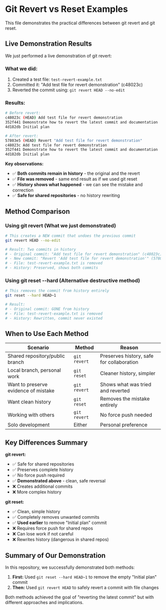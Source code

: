 # Git Revert vs Reset Examples

This file demonstrates the practical differences between git revert and git reset.

## Live Demonstration Results

We just performed a live demonstration of git revert:

### What we did:
1. Created a test file: `test-revert-example.txt`
2. Committed it: "Add test file for revert demonstration" (c48023c)
3. Reverted the commit using: `git revert HEAD --no-edit`

### Results:
```bash
# Before revert:
c48023c (HEAD) Add test file for revert demonstration
352f441 Demonstrate how to revert the latest commit and documentation
4d182db Initial plan

# After revert:
57803e5 (HEAD) Revert "Add test file for revert demonstration"  
c48023c Add test file for revert demonstration
352f441 Demonstrate how to revert the latest commit and documentation
4d182db Initial plan
```

**Key observations:**
- ✅ **Both commits remain in history** - the original and the revert
- ✅ **File was removed** - same end result as if we used git reset
- ✅ **History shows what happened** - we can see the mistake and correction
- ✅ **Safe for shared repositories** - no history rewriting

## Method Comparison

### Using git revert (What we just demonstrated)
```bash
# This creates a NEW commit that undoes the previous commit
git revert HEAD --no-edit

# Result: Two commits in history
# - Original commit: "Add test file for revert demonstration" (c48023c)
# - New commit: "Revert 'Add test file for revert demonstration'" (57803e5)
# - File: test-revert-example.txt is removed
# - History: Preserved, shows both commits
```

### Using git reset --hard (Alternative destructive method)
```bash
# This removes the commit from history entirely
git reset --hard HEAD~1

# Result: 
# - Original commit: GONE from history
# - File: test-revert-example.txt is removed
# - History: Rewritten, commit never existed
```

## When to Use Each Method

| Scenario | Method | Reason |
|----------|--------|---------|
| Shared repository/public branch | `git revert` | Preserves history, safe for collaboration |
| Local branch, personal work | `git reset` | Cleaner history, simpler |
| Want to preserve evidence of mistake | `git revert` | Shows what was tried and reverted |
| Want clean history | `git reset` | Removes the mistake entirely |
| Working with others | `git revert` | No force push needed |
| Solo development | Either | Personal preference |

## Key Differences Summary

**git revert:**
- ✅ Safe for shared repositories
- ✅ Preserves complete history
- ✅ No force push required
- ✅ **Demonstrated above** - clean, safe reversal
- ❌ Creates additional commits
- ❌ More complex history

**git reset:**
- ✅ Clean, simple history
- ✅ Completely removes unwanted commits
- ✅ **Used earlier** to remove "Initial plan" commit
- ❌ Requires force push for shared repos
- ❌ Can lose work if not careful
- ❌ Rewrites history (dangerous in shared repos)

## Summary of Our Demonstration

In this repository, we successfully demonstrated both methods:

1. **First:** Used `git reset --hard HEAD~1` to remove the empty "Initial plan" commit
2. **Then:** Used `git revert HEAD` to safely revert a commit with file changes

Both methods achieved the goal of "reverting the latest commit" but with different approaches and implications.